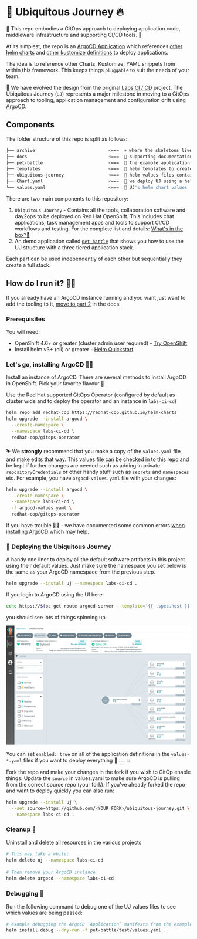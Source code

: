 # 🦄 Ubiquitous Journey 🔥

🧰 This repo embodies a GitOps approach to deploying application code, middleware infrastructure and supporting CI/CD tools. 🧰

At its simplest, the repo is an [ArgoCD Application](https://argo-cd.readthedocs.io/en/stable/core_concepts/) which references [other helm charts](https://github.com/redhat-cop/helm-charts.git) and [other kustomize definitions](https://github.com/rht-labs/refactored-adventure) to deploy applications.

The idea is to reference other Charts, Kustomize, YAML snippets from within this framework. This keeps things `pluggable` to suit the needs of your team.

🎨 We have evolved the design from the original [Labs CI / CD](https://github.com/rht-labs/labs-ci-cd.git) project. The  Ubiquitous Journey (`UJ`) represents a major milestone in moving to a GitOps approach to tooling, application management and configuration drift using [ArgoCD](https://argoproj.github.io/argo-cd/).

## Components

The folder structure of this repo is split as follows:

```bash
├── archive                            <===  💀 where the skeletons live. archived material.
├── docs                               <===  📖 supporting documentation for UJ.
├── pet-battle                         <===  📖 the example application `pet-battle`
├── templates                          <===  📖 helm templates to create ArgoCD Applications and Projects for UJ
├── ubiquitous-journey                 <===  📖 helm values files containing applications we wish to deploy
├── Chart.yaml                         <===  📖 we deploy UJ using a helm chart
└── values.yaml                        <===  📖 UJ's helm chart values
```

There are two main components to this repository:

1. `Ubiquitous Journey` - Contains all the tools, collaboration software and day2ops to be deployed on Red Hat OpenShift. This includes chat applications, task management apps and tools to support CI/CD workflows and testing. For the complete list and details: [What's in the box?👨](docs/whats-in-the-box.md)
2. An demo application called [`pet-battle`](https://github.com/petbattle) that shows you how to use the UJ structure with a three tiered application stack.

Each part can be used independently of each other but sequentially they create a full stack.

## How do I run it? 🏃‍♀️

If you already have an ArgoCD instance running and you want just want to add the tooling to it, [move to part 2](docs/bootstrap-argocd.md#tooling-for-application-development-🦅) in the docs.

### Prerequisites

You will need:

- OpenShift 4.6+ or greater (cluster admin user required) - [Try OpenShift](https://try.openshift.com)
- Install helm v3+ (cli) or greater - [Helm Quickstart](https://helm.sh/docs/intro/quickstart)

### Let's go, installing ArgoCD 🏃🏻

Install an instance of ArgoCD. There are several methods to install ArgoCD in OpenShift. Pick your favorite flavour 🍦

Use the Red Hat supported GitOps Operator (configured by default as cluster wide and to deploy the operator and an instance in `labs-ci-cd`)

```bash
helm repo add redhat-cop https://redhat-cop.github.io/helm-charts
helm upgrade --install argocd \
  --create-namespace \
  --namespace labs-ci-cd \
  redhat-cop/gitops-operator
```

⛷️ We **strongly** recommend that you make a copy of the `values.yaml` file and make edits that way. This values file can be checked in to this repo and be kept if further changes are needed such as adding in private `repositoryCredentials` or other handy stuff such as `secrets` and `namespaces` etc. For example, you have `argocd-values.yaml` file with your changes:

```bash
helm upgrade --install argocd \
  --create-namespace \
  --namespace labs-ci-cd \
  -f argocd-values.yaml \
  redhat-cop/gitops-operator
```

If you have trouble 😵‍💫 - we have documented some common errors [when installing ArgoCD](docs/argocd-install.md) which may help.

### 🤠 Deploying the Ubiquitous Journey

A handy one liner to deploy all the default software artifacts in this project using their default values. Just make sure the namespace you set below is the same as your ArgoCD namespace from the previous step.

```bash
helm upgrade --install uj --namespace labs-ci-cd .
```

If you login to ArgoCD using the UI here:

```bash
echo https://$(oc get route argocd-server --template='{{ .spec.host }}' -n labs-ci-cd)
```

you should see lots of things spinning up

![argocd-ui](docs/images/argocd-uj.png)

You can set `enabled: true` on all of the application definitions in the `values-*.yaml` files if you want to deploy everything 🧨 .... 💥

Fork the repo and make your changes in the fork if you wish to GitOp enable things. Update the `source` in values.yaml to make sure ArgoCD is pulling from the correct source repo (your fork). If you've already forked the repo and want to deploy quickly you can also run:

```bash
helm upgrade --install uj \
  --set source=https://github.com/<YOUR_FORK>/ubiquitous-journey.git \
  --namespace labs-ci-cd .
```

### Cleanup 🧤

Uninstall and delete all resources in the various projects
```bash
# This may take a while:
helm delete uj --namespace labs-ci-cd

# Then remove your ArgoCD instance
helm delete argocd --namespace labs-ci-cd
```

### Debugging 🤺

Run the following command to debug one of the UJ values files to see which values are being passed:

```bash
# example debugging the ArgoCD `Application` manifests from the example deployment 
helm install debug --dry-run -f pet-battle/test/values.yaml . 
```
